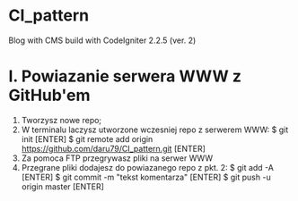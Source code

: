 # CI_pattern
Blog with CMS build with CodeIgniter 2.2.5 (ver. 2)

# I. Powiazanie serwera WWW z GitHub'em
1. Tworzysz nowe repo;
2. W terminalu laczysz utworzone wczesniej repo z serwerem WWW:
  $ git init [ENTER]
  $ git remote add origin https://github.com/daru79/CI_pattern.git [ENTER]
3. Za pomoca FTP przegrywasz pliki na serwer WWW
4. Przegrane pliki dodajesz do powiazanego repo z pkt. 2:
  $ git add -A [ENTER]
  $ git commit -m "tekst komentarza" [ENTER]
  $ git push -u origin master [ENTER]
